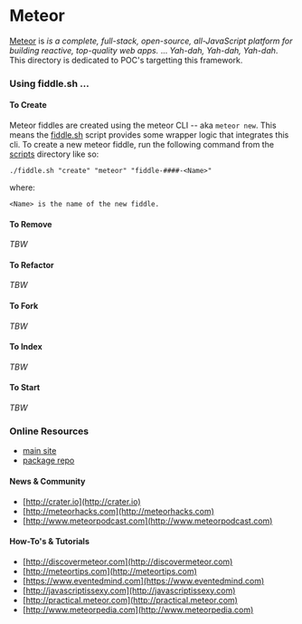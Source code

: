 Meteor
======

[Meteor](http://www.meteor.com) is _is a complete, full-stack, open-source, all-JavaScript platform for building 
reactive, top-quality web apps._ ... _Yah-dah, Yah-dah, Yah-dah_.  This directory is dedicated to POC's targetting
this framework.


### Using fiddle.sh ...
  
#### To Create  

Meteor fiddles are created using the meteor CLI -- aka `meteor new`.  This means the [fiddle.sh](../../scripts/fiddle.sh) 
script provides some wrapper logic that integrates this cli.  To create a new meteor fiddle, run the following command
from the [scripts](../../scripts) directory like so:

    ./fiddle.sh "create" "meteor" "fiddle-####-<Name>"

where:

    <Name> is the name of the new fiddle. 

#### To Remove

_TBW_

#### To Refactor

_TBW_

#### To Fork

_TBW_

#### To Index

_TBW_

#### To Start

_TBW_

### Online Resources

*   [main site](http://www.meteor.com)
*   [package repo](http://atmospherejs.com)


#### News & Community

*   [http://crater.io](http://crater.io) 
*   [http://meteorhacks.com](http://meteorhacks.com)
*   [http://www.meteorpodcast.com](http://www.meteorpodcast.com)


#### How-To's & Tutorials

*   [http://discovermeteor.com](http://discovermeteor.com)
*   [http://meteortips.com](http://meteortips.com)
*   [https://www.eventedmind.com](https://www.eventedmind.com) 
*   [http://javascriptissexy.com](http://javascriptissexy.com) 
*   [http://practical.meteor.com](http://practical.meteor.com) 
*   [http://www.meteorpedia.com](http://www.meteorpedia.com)